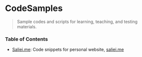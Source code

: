 # CodeSamples

> Sample codes and scripts for learning, teaching, and testing materials.

### Table of Contents
- [Saliei.me](Saliei.me): Code snippets for personal website, [saliei.me](https://saeidaliei.com)
